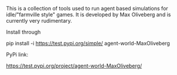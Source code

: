 This is a collection of tools used to run agent based simulations for idle/"farmville style" games. It is 
developed by Max Oliveberg and is currently very rudimentary.

Install through

pip install -i https://test.pypi.org/simple/ agent-world-MaxOliveberg

PyPi link:

https://test.pypi.org/project/agent-world-MaxOliveberg/